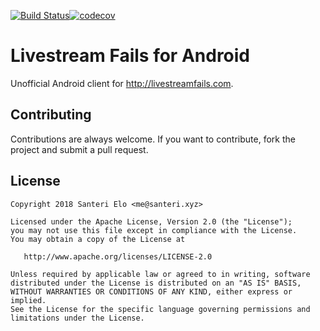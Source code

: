 [![Build Status](https://travis-ci.com/iffa/livestreamfails-android.svg?token=5eCHeHxhxbwKHPBgpJ8M&branch=master)](https://travis-ci.com/iffa/livestreamfails-android)[![codecov](https://codecov.io/gh/iffa/livestreamfails-android/branch/master/graph/badge.svg?token=l4yaK37Xsj)](https://codecov.io/gh/iffa/livestreamfails-android)

# Livestream Fails for Android
Unofficial Android client for http://livestreamfails.com.

## Contributing
Contributions are always welcome. If you want to contribute, fork the project and submit a pull request.

## License

    Copyright 2018 Santeri Elo <me@santeri.xyz>

    Licensed under the Apache License, Version 2.0 (the "License");
    you may not use this file except in compliance with the License.
    You may obtain a copy of the License at

       http://www.apache.org/licenses/LICENSE-2.0

    Unless required by applicable law or agreed to in writing, software
    distributed under the License is distributed on an "AS IS" BASIS,
    WITHOUT WARRANTIES OR CONDITIONS OF ANY KIND, either express or implied.
    See the License for the specific language governing permissions and
    limitations under the License.

[contributors]: https://github.com/iffa/livestreamfails-android/graphs/contributors